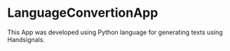 # LanguageConvertionApp
This App was developed using Python language for generating texts using Handsignals.
